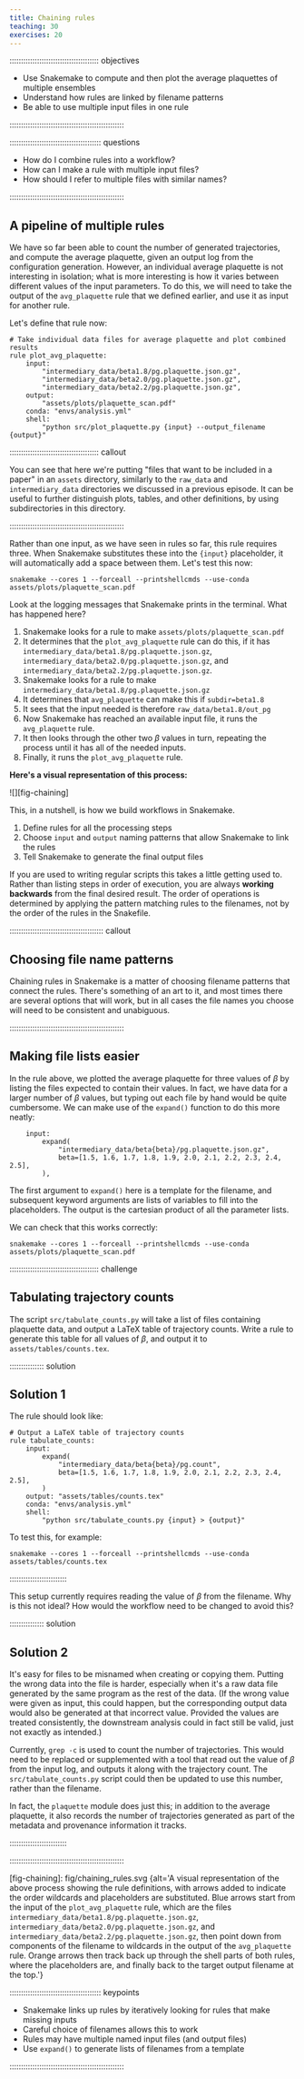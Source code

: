 ```yaml
---
title: Chaining rules
teaching: 30
exercises: 20
---
```


::::::::::::::::::::::::::::::::::::::: objectives

- Use Snakemake to compute and then plot the average plaquettes of multiple ensembles
- Understand how rules are linked by filename patterns
- Be able to use multiple input files in one rule

::::::::::::::::::::::::::::::::::::::::::::::::::

:::::::::::::::::::::::::::::::::::::::: questions

- How do I combine rules into a workflow?
- How can I make a rule with multiple input files?
- How should I refer to multiple files with similar names?

::::::::::::::::::::::::::::::::::::::::::::::::::

## A pipeline of multiple rules

We have so far been able to count the number of generated trajectories,
and compute the average plaquette,
given an output log from the configuration generation.
However,
an individual average plaquette is not interesting in isolation;
what is more interesting is
how it varies between different values of the input parameters.
To do this,
we will need to take the output of the `avg_plaquette` rule
that we defined earlier,
and use it as input for another rule.

Let's define that rule now:

```snakemake
# Take individual data files for average plaquette and plot combined results
rule plot_avg_plaquette:
    input:
        "intermediary_data/beta1.8/pg.plaquette.json.gz",
        "intermediary_data/beta2.0/pg.plaquette.json.gz",
        "intermediary_data/beta2.2/pg.plaquette.json.gz",
    output:
        "assets/plots/plaquette_scan.pdf"
    conda: "envs/analysis.yml"
    shell:
        "python src/plot_plaquette.py {input} --output_filename {output}"
```

:::::::::::::::::::::::::::::::::::::::  callout

You can see that here we're putting
"files that want to be included in a paper"
in an `assets` directory,
similarly to the `raw_data` and `intermediary_data` directories
we discussed in a previous episode.
It can be useful to further distinguish
plots,
tables,
and other definitions,
by using subdirectories in this directory.

::::::::::::::::::::::::::::::::::::::::::::::::::

Rather than one input,
as we have seen in rules so far,
this rule requires three.
When Snakemake substitutes these into the `{input}` placeholder,
it will automatically add a space between them.
Let's test this now:

```shellsession
snakemake --cores 1 --forceall --printshellcmds --use-conda assets/plots/plaquette_scan.pdf
```

Look at the logging messages that Snakemake prints in the terminal. What has happened here?

1. Snakemake looks for a rule to make `assets/plots/plaquette_scan.pdf`
2. It determines that the `plot_avg_plaquette` rule can do this,
   if it has `intermediary_data/beta1.8/pg.plaquette.json.gz`,
   `intermediary_data/beta2.0/pg.plaquette.json.gz`,
   and `intermediary_data/beta2.2/pg.plaquette.json.gz`.
3. Snakemake looks for a rule to make `intermediary_data/beta1.8/pg.plaquette.json.gz`
4. It determines that `avg_plaquette` can make this if `subdir=beta1.8`
5. It sees that the input needed is therefore `raw_data/beta1.8/out_pg`
6. Now Snakemake has reached an available input file,
   it runs the `avg_plaquette` rule.
7. It then looks through the other two $\beta$ values in turn,
   repeating the process until it has all of the needed inputs.
8. Finally, it runs the `plot_avg_plaquette` rule.

**Here's a visual representation of this process:**

![][fig-chaining]

This,
in a nutshell,
is how we build workflows in Snakemake.

1. Define rules for all the processing steps
2. Choose `input` and `output` naming patterns that allow Snakemake to link the rules
3. Tell Snakemake to generate the final output files

If you are used to writing regular scripts this takes a little getting used to.
Rather than listing steps in order of execution,
you are always **working backwards** from the final desired result.
The order of operations is determined by 
applying the pattern matching rules to the filenames,
not by the order of the rules in the Snakefile.

:::::::::::::::::::::::::::::::::::::::::  callout

## Choosing file name patterns

Chaining rules in Snakemake is a matter of choosing filename patterns that connect the rules.
There's something of an art to it, and most times there are several options that will work, but
in all cases the file names you choose will need to be consistent and unabiguous.

::::::::::::::::::::::::::::::::::::::::::::::::::

## Making file lists easier

In the rule above,
we plotted the average plaquette for three values of $\beta$
by listing the files expected to contain their values.
In fact,
we have data for a larger number of $\beta$ values,
but typing out each file by hand would be quite cumbersome.
We can make use of the `expand()` function to do this more neatly:

```snakemake
    input:
        expand(
            "intermediary_data/beta{beta}/pg.plaquette.json.gz",
            beta=[1.5, 1.6, 1.7, 1.8, 1.9, 2.0, 2.1, 2.2, 2.3, 2.4, 2.5],
        ),
```

The first argument to `expand()` here is a template for the filename,
and subsequent keyword arguments are
lists of variables to fill into the placeholders.
The output is the cartesian product of all the parameter lists.

We can check that this works correctly:

```shellsession
snakemake --cores 1 --forceall --printshellcmds --use-conda assets/plots/plaquette_scan.pdf
```


:::::::::::::::::::::::::::::::::::::::  challenge

## Tabulating trajectory counts

The script `src/tabulate_counts.py` will take a list of files containing plaquette data,
and output a LaTeX table of trajectory counts.
Write a rule to generate this table for all values of $\beta$,
and output it to `assets/tables/counts.tex`.

:::::::::::::::  solution

## Solution 1

The rule should look like:

```snakemake
# Output a LaTeX table of trajectory counts
rule tabulate_counts:
    input:
        expand(
            "intermediary_data/beta{beta}/pg.count",
            beta=[1.5, 1.6, 1.7, 1.8, 1.9, 2.0, 2.1, 2.2, 2.3, 2.4, 2.5],
        )
    output: "assets/tables/counts.tex"
    conda: "envs/analysis.yml"
    shell:
        "python src/tabulate_counts.py {input} > {output}"
```

To test this,
for example:

```shellsession
snakemake --cores 1 --forceall --printshellcmds --use-conda assets/tables/counts.tex
```

:::::::::::::::::::::::::

This setup currently requires reading the value of $\beta$ from the filename.
Why is this not ideal?
How would the workflow need to be changed to avoid this?

:::::::::::::::  solution

## Solution 2

It's easy for files to be misnamed when creating or copying them.
Putting the wrong data into the file is harder,
especially when it's
a raw data file generated by the same program as the rest of the data.
(If the wrong value were given as input,
this could happen,
but the corresponding output data would also be generated at that incorrect value.
Provided the values are treated consistently,
the downstream analysis could in fact still be valid,
just not exactly as intended.)

Currently,
`grep -c` is used to count the number of trajectories.
This would need to be replaced or supplemented
with a tool that read out the value of $\beta$ from the input log,
and outputs it along with the trajectory count.
The `src/tabulate_counts.py` script could then be updated to use this number,
rather than the filename.

In fact,
the `plaquette` module does just this;
in addition to the average plaquette,
it also records the number of trajectories generated
as part of the metadata and provenance information it tracks.

:::::::::::::::::::::::::


::::::::::::::::::::::::::::::::::::::::::::::::::


[fig-chaining]: fig/chaining_rules.svg {alt='A visual representation of the above process
showing the rule definitions,
with arrows added to indicate the order wildcards and placeholders are substituted.
Blue arrows start from the input of the `plot_avg_plaquette` rule,
which are the files
`intermediary_data/beta1.8/pg.plaquette.json.gz`,
`intermediary_data/beta2.0/pg.plaquette.json.gz`,
and `intermediary_data/beta2.2/pg.plaquette.json.gz`,
then point down from components of the filename to wildcards
in the output of the `avg_plaquette` rule.
Orange arrows then track back up through the shell parts of both rules, where the placeholders are,
and finally back to the target output filename at the top.'}


:::::::::::::::::::::::::::::::::::::::: keypoints

- Snakemake links up rules by iteratively looking for rules that make missing inputs
- Careful choice of filenames allows this to work
- Rules may have multiple named input files (and output files)
- Use `expand()` to generate lists of filenames from a template

::::::::::::::::::::::::::::::::::::::::::::::::::
